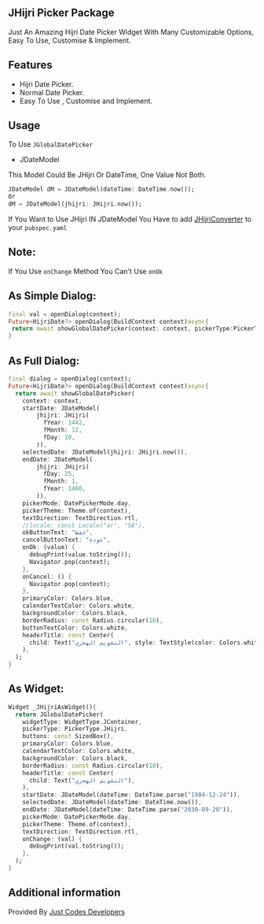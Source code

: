 JHijri Picker Package
-
Just An Amazing Hijri Date Picker Widget With Many Customizable Options, Easy To Use, Customise & Implement.


## Features
* Hijri Date Picker.
* Normal Date Picker.
* Easy To Use , Customise and Implement.


## Usage
To Use `JGlobalDatePicker`

* JDateModel

This Model Could Be JHijri Or DateTime, One Value Not Both.
```dart
JDateModel dM = JDateModel(dateTime: DateTime.now());
Or
dM = JDateModel(jhijri: JHijri.now());
```
If You Want to Use JHijri IN JDateModel You Have to add [JHijriConverter](https://pub.dev/packages/jhijri) to your `pubspec.yaml`

Note:
-
If You Use `onChange` Method You Can't Use `onOk`

As Simple Dialog:
-
```dart
final val = openDialog(context);
Future<HijriDate?> openDialog(BuildContext context)async{
 return await showGlobalDatePicker(context: context, pickerType:PickerType.JNormal);
}
```
As Full Dialog:
-
```dart
final dialog = openDialog(context);
Future<HijriDate?> openDialog(BuildContext context)async{
  return await showGlobalDatePicker(
    context: context,
    startDate: JDateModel(
        jhijri: JHijri(
          fYear: 1442,
          fMonth: 12,
          fDay: 10,
        )),
    selectedDate: JDateModel(jhijri: JHijri.now()),
    endDate: JDateModel(
        jhijri: JHijri(
          fDay: 25,
          fMonth: 1,
          fYear: 1460,
        )),
    pickerMode: DatePickerMode.day,
    pickerTheme: Theme.of(context),
    textDirection: TextDirection.rtl,
    //locale: const Locale("ar", "SA"),
    okButtonText: "حفظ",
    cancelButtonText: "عودة",
    onOk: (value) {
      debugPrint(value.toString());
      Navigator.pop(context);
    },
    onCancel: () {
      Navigator.pop(context);
    },
    primaryColor: Colors.blue,
    calendarTextColor: Colors.white,
    backgroundColor: Colors.black,
    borderRadius: const Radius.circular(10),
    buttonTextColor: Colors.white,
    headerTitle: const Center(
      child: Text("التقويم الهجري", style: TextStyle(color: Colors.white),),
    ),
  );
}
```

As Widget:
-
```dart
Widget _JHijriAsWidget(){
  return JGlobalDatePicker(
    widgetType: WidgetType.JContainer,
    pickerType: PickerType.JHijri,
    buttons: const SizedBox(),
    primaryColor: Colors.blue,
    calendarTextColor: Colors.white,
    backgroundColor: Colors.black,
    borderRadius: const Radius.circular(10),
    headerTitle: const Center(
      child: Text("التقويم الهجري"),
    ),
    startDate: JDateModel(dateTime: DateTime.parse("1984-12-24")),
    selectedDate: JDateModel(dateTime: DateTime.now()),
    endDate: JDateModel(dateTime: DateTime.parse("2030-09-20")),
    pickerMode: DatePickerMode.day,
    pickerTheme: Theme.of(context),
    textDirection: TextDirection.rtl,
    onChange: (val) {
      debugPrint(val.toString());
    },
  );
}
```

## Additional information

Provided By [Just Codes Developers](https://jucodes.com/)
